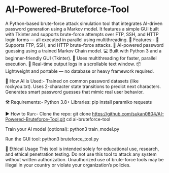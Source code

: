 # AI-Powered-Bruteforce-Tool
A Python-based brute-force attack simulation tool that integrates AI-driven password generation using a Markov model. It features a simple GUI built with Tkinter and supports brute-force attempts over FTP, SSH, and HTTP login forms — all executed in parallel using multithreading.
🚀 Features:-
🎯 Supports FTP, SSH, and HTTP brute-force attacks.
🧠 AI-powered password guessing using a trained Markov Chain model.
💻 Built with Python 3 and a beginner-friendly GUI (Tkinter).
🔁 Uses multithreading for faster, parallel execution.
📜 Real-time output logs in a scrollable text window.
📦 Lightweight and portable — no database or heavy framework required.

🧠 How AI is Used:-
Trained on common password datasets (like rockyou.txt).
Uses 2-character state transitions to predict next characters.
Generates smart password guesses that mimic real user behavior.

🛠️ Requirements:-
Python 3.8+
Libraries:
pip install paramiko requests

▶️ How to Run:-
Clone the repo:
git clone https://github.com/sukan0804/AI-Powered-Bruteforce-Tool.git
cd ai-bruteforce-tool

Train your AI model (optional):
python3 train_model.py

Run the GUI tool:
python3 bruteforce_tool.py

📘 Ethical Usage
This tool is intended solely for educational use, research, and ethical penetration testing. Do not use this tool to attack any system without written authorization. Unauthorized use of brute-force tools may be illegal in your country or violate your organization’s policies.



